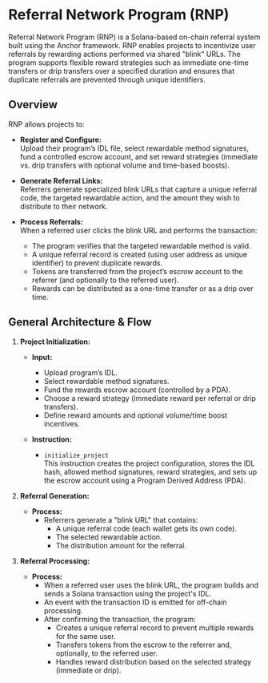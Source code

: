 # Referral Network Program (RNP)

Referral Network Program (RNP) is a Solana-based on-chain referral system built using the Anchor framework. RNP enables projects to incentivize user referrals by rewarding actions performed via shared "blink" URLs. The program supports flexible reward strategies such as immediate one-time transfers or drip transfers over a specified duration and ensures that duplicate referrals are prevented through unique identifiers.

## Overview

RNP allows projects to:
- **Register and Configure:**  
  Upload their program’s IDL file, select rewardable method signatures, fund a controlled escrow account, and set reward strategies (immediate vs. drip transfers with optional volume and time-based boosts).
  
- **Generate Referral Links:**  
  Referrers generate specialized blink URLs that capture a unique referral code, the targeted rewardable action, and the amount they wish to distribute to their network.

- **Process Referrals:**  
  When a referred user clicks the blink URL and performs the transaction:
  - The program verifies that the targeted rewardable method is valid.
  - A unique referral record is created (using user address as unique identifier) to prevent duplicate rewards.
  - Tokens are transferred from the project’s escrow account to the referrer (and optionally to the referred user).
  - Rewards can be distributed as a one-time transfer or as a drip over time.

## General Architecture & Flow

1. **Project Initialization:**
   - **Input:**  
     - Upload program’s IDL.
     - Select rewardable method signatures.
     - Fund the rewards escrow account (controlled by a PDA).
     - Choose a reward strategy (immediate reward per referral or drip transfers).
     - Define reward amounts and optional volume/time boost incentives.
   
   - **Instruction:**  
     - `initialize_project`  
       This instruction creates the project configuration, stores the IDL hash, allowed method signatures, reward strategies, and sets up the escrow account using a Program Derived Address (PDA).

2. **Referral Generation:**
   - **Process:**  
     - Referrers generate a "blink URL" that contains:
       - A unique referral code (each wallet gets its own code).
       - The selected rewardable action.
       - The distribution amount for the referral.
   
3. **Referral Processing:**
   - **Process:**  
     - When a referred user uses the blink URL, the program builds and sends a Solana transaction using the project's IDL.
     - An event with the transaction ID is emitted for off-chain processing.
     - After confirming the transaction, the program:
       - Creates a unique referral record to prevent multiple rewards for the same user.
       - Transfers tokens from the escrow to the referrer and, optionally, to the referred user.
       - Handles reward distribution based on the selected strategy (immediate or drip).
